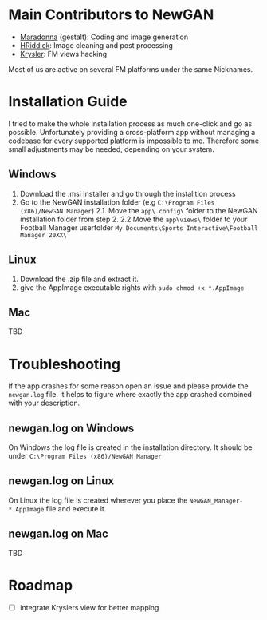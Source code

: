 # Main Contributors to NewGAN
* [Maradonna](https://community.sigames.com/profile/50821-maradonna/) (gestalt): Coding and image generation
* [HRiddick](https://sortitoutsi.net/user/profile/137954): Image cleaning and post processing
* [Krysler](https://community.sigames.com/profile/157461-krysler76/): FM views hacking

Most of us are active on several FM platforms under the same Nicknames.

# Installation Guide
I tried to make the whole installation process as much one-click and go as possible. Unfortunately providing a cross-platform app without managing a codebase for every supported platform is impossible to me. Therefore some small adjustments may be needed, depending on your system.

## Windows
1. Download the .msi Installer and go through the installtion process
2. Go to the NewGAN installation folder (e.g `C:\Program Files (x86)/NewGAN Manager`)
	2.1. Move the `app\.config\` folder to the NewGAN installation folder from step 2.
	2.2  Move the `app\views\` folder to your Football Manager userfolder `My Documents\Sports Interactive\Football Manager 20XX\`

## Linux
1. Download the .zip file and extract it.
2. give the AppImage executable rights with `sudo chmod +x *.AppImage`

## Mac
TBD

# Troubleshooting
If the app crashes for some reason open an issue and please provide the `newgan.log` file. It helps to figure where exactly the app crashed combined with your description.

## newgan.log on Windows
On Windows the log file is created in the installation directory. It should be under `C:\Program Files (x86)/NewGAN Manager`

## newgan.log on Linux
On Linux the log file is created wherever you place the `NewGAN_Manager-*.AppImage` file and execute it.

## newgan.log on Mac
TBD

# Roadmap
* [ ] integrate Kryslers view for better mapping
